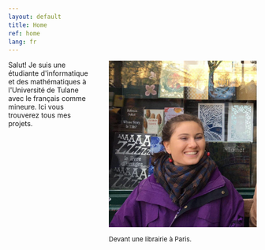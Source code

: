 ```yaml
---
layout: default
title: Home
ref: home
lang: fr
---
```


<div style="float: right; padding-left: 30px; width: 300px">
<img src="files/profiles/library_laugh.jpg">
<p style="font-size: 13px">Devant une librairie à Paris.</p>
</div>

Salut! Je suis une étudiante d'informatique et des mathématiques à l'Université de Tulane avec le français comme mineure. Ici vous trouverez tous mes projets.
